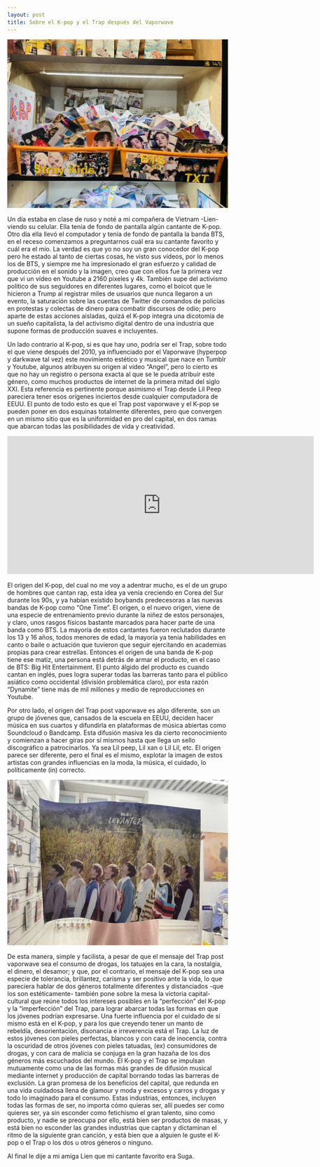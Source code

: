 ```yaml
---
layout: post
title: Sobre el K-pop y el Trap después del Vaporwave
---
```


![k-pop](/images/post2.jpeg)

Un día estaba en clase de ruso y noté a mi compañera de Vietnam -Lien- viendo su celular. Ella tenía de fondo de pantalla algún cantante de K-pop. Otro día ella llevó el computador y tenía de fondo de pantalla la banda BTS, en el receso comenzamos a preguntarnos cuál era su cantante favorito y cuál era el mío. La verdad es que yo no soy un gran conocedor del K-pop pero he estado al tanto de ciertas cosas, he visto sus vídeos, por lo menos los de BTS, y siempre me ha impresionado el gran esfuerzo y calidad de producción en el sonido y la imagen, creo que con ellos fue la primera vez que vi un vídeo en Youtube a 2160 pixeles y 4k. También supe del activismo político de sus seguidores en diferentes lugares, como el boicot que le hicieron a Trump al registrar miles de usuarios que nunca llegaron a un evento, la saturación sobre las cuentas de Twitter de comandos de policías en protestas y colectas de dinero para combatir discursos de odio; pero aparte de estas acciones aisladas, quizá el K-pop integra una dicotomía de un sueño capitalista, la del activismo digital dentro de una industria que supone formas de producción suaves e incluyentes. 

Un lado contrario al K-pop, si es que hay uno, podría ser el Trap, sobre todo el que viene después del 2010, ya influenciado por el Vaporwave (hyperpop y darkwave tal vez) este movimiento estético y musical que nace en Tumblr y Youtube, algunos atribuyen su origen al vídeo “Angel”, pero lo cierto es que no hay un registro o persona exacta al que se le pueda atribuir este género, como muchos productos de internet de la primera mitad del siglo XXI. Esta referencia es pertinente porque asimismo el Trap desde Lil Peep pareciera tener esos orígenes inciertos desde cualquier computadora de EEUU. El punto de todo esto es que el Trap post vaporwave y el K-pop se pueden poner en dos esquinas totalmente diferentes, pero que convergen en un mismo sitio que es la uniformidad en pro del capital, en dos ramas que abarcan todas las posibilidades de vida y creatividad.

<iframe width="700" height="315" src="https://www.youtube.com/embed/dN0czUMRMU8" title="YouTube video player" frameborder="0" allow="accelerometer; autoplay; clipboard-write; encrypted-media; gyroscope; picture-in-picture" allowfullscreen></iframe>

El origen del K-pop, del cual no me voy a adentrar mucho, es el de un grupo de hombres que cantan rap, esta idea ya venía creciendo en Corea del Sur durante los 90s, y ya habían existido boybands predecesoras a las nuevas bandas de K-pop como “One Time”. El origen, o el nuevo origen, viene de una especie de entrenamiento previo durante la niñez de estos personajes, y claro, unos rasgos físicos bastante marcados para hacer parte de una banda como BTS. La mayoría de estos cantantes fueron reclutados durante los 13 y 16 años, todos menores de edad, la mayoría ya tenía habilidades en canto o baile o actuación que tuvieron que seguir ejercitando en academias propias para crear estrellas. Entonces el origen de una banda de K-pop tiene ese matiz, una persona está detrás de armar el producto, en el caso de BTS: Big Hit Entertainment. El punto álgido del producto es cuando cantan en inglés, pues logra superar todas las barreras tanto para el público asiático como occidental (división problemática claro), por esta razón “Dynamite” tiene más de mil millones y medio de reproducciones en Youtube. 

Por otro lado, el origen del Trap post vaporwave es algo diferente, son un grupo de jóvenes que, cansados de la escuela en EEUU, deciden hacer música en sus cuartos y difundirla en plataformas de música abiertas como Soundcloud o Bandcamp. Esta difusión masiva les da cierto reconocimiento y comienzan a hacer giras por sí mismos hasta que llega un sello discográfico a patrocinarlos. Ya sea Lil peep, Lil xan o Lil Lil,  etc. El origen parece ser diferente, pero el final es el mismo, explotar la imagen de estos artistas con grandes influencias en la moda, la música, el cuidado, lo políticamente (in) correcto.


![k-pop](/images/post22.jpg)

De esta manera, simple y facilista, a pesar de que el mensaje del Trap post vaporwave sea el consumo de drogas, los tatuajes en la cara, la nostalgia, el dinero, el desamor; y que, por el contrario, el mensaje del K-pop sea una especie de tolerancia, brillantez, carisma y ser positivo ante la vida, lo que pareciera hablar de dos géneros totalmente diferentes y distanciados  -que los son estéticamente- también pone sobre la mesa la victoria capital-cultural que reúne todos los intereses posibles en la “perfección” del K-pop y la “imperfección” del Trap, para lograr abarcar todas las formas en que los jóvenes podrían expresarse. Una fuerte influencia por el cuidado de sí mismo está en el K-pop, y para los que creyendo tener un manto de rebeldía, desorientación, disonancia e irreverencia está el Trap. La luz de estos jóvenes con pieles perfectas, blancos y con cara de inocencia, contra la oscuridad de otros jóvenes con pieles tatuadas, (ex) consumidores de drogas, y con cara de malicia se conjuga en la gran hazaña de los dos géneros más escuchados del mundo. El K-pop y el Trap se impulsan mutuamente como una de las formas más grandes de difusión musical mediante internet y producción de capital borrando todas las barreras de exclusión. La gran promesa de los beneficios del capital, que redunda en una vida cuidadosa llena de glamour y moda y excesos y carros y drogas y todo lo imaginado para el consumo. Estas industrias, entonces, incluyen todas las formas de ser, no importa cómo quieras ser, allí puedes ser como quieres ser, ya sin esconder como fetichismo el gran talento, sino como producto, y nadie se preocupa por ello, está bien ser productos de masas, y está bien no esconder las grandes industrias que captan y dictaminan el ritmo de la siguiente gran canción, y está bien que a alguien le guste el K-pop o el Trap o los dos u otros géneros o ninguno.

Al final le dije a mi amiga Lien que mi cantante favorito era Suga.



